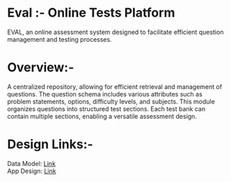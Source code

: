 # Eval :- Online Tests Platform

EVAL, an online assessment system designed to facilitate efficient question management and testing processes.

# Overview:-
A centralized repository, allowing for efficient retrieval and management of questions. The question schema includes various attributes such as problem statements, options, difficulty levels, and subjects. This module organizes questions into structured test sections. Each test bank can contain multiple sections, enabling a versatile assessment design.
<br>

# Design Links:-
Data Model: [Link](https://excalidraw.com/#json=u6HHIqBF1dMjOjCgiO2Ep,5-G5ENXn6gqJW2UH6YJxzA)
<br>
App Design: [Link](https://miro.com/app/board/uXjVLNE6rqc=/?share_link_id=728312900909)
